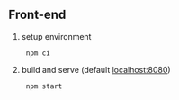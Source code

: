 Front-end
---------

1. setup environment

		npm ci

2. build and serve (default [localhost:8080](http://localhost:8080))

		npm start